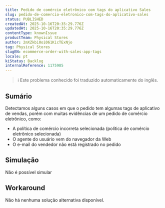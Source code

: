 ```yaml
---
title: Pedido de comércio eletrônico com tags do aplicativo Sales
slug: pedido-de-comercio-eletronico-com-tags-do-aplicativo-sales
status: PUBLISHED
createdAt: 2025-10-16T20:35:29.776Z
updatedAt: 2025-10-16T20:35:29.776Z
contentType: knownIssue
productTeam: Physical Stores
author: 2mXZkbi0oi061KicTExNjo
tag: Physical Stores
slugEN: ecommerce-order-with-sales-app-tags
locale: pt
kiStatus: Backlog
internalReference: 1175985
---
```


>ℹ️ Este problema conhecido foi traduzido automaticamente do inglês.

## Sumário


Detectamos alguns casos em que o pedido tem algumas tags de aplicativo de vendas, porém com muitas evidências de um pedido de comércio eletrônico, como:


- A política de comércio incorreta selecionada (política de comércio eletrônico selecionada)
- O agente do usuário vem do navegador da Web
- O e-mail do vendedor não está registrado no pedido
## Simulação


Não é possível simular


## Workaround


Não há nenhuma solução alternativa disponível.



